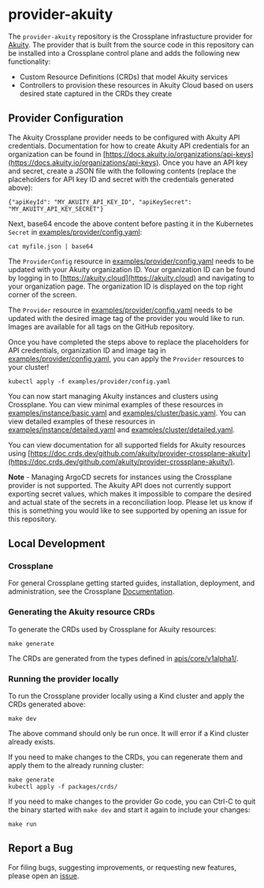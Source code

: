 # provider-akuity

The `provider-akuity` repository is the Crossplane infrastucture provider for
[Akuity](https://docs.akuity.io). The provider that is built from the source code
in this repository can be installed into a Crossplane control plane and adds the 
following new functionality:

* Custom Resource Definitions (CRDs) that model Akuity services
* Controllers to provision these resources in Akuity Cloud based on users 
desired state captured in the CRDs they create

## Provider Configuration

The Akuity Crossplane provider needs to be configured with Akuity API credentials. Documentation 
for how to create Akuity API credentials for an organization can be found in [https://docs.akuity.io/organizations/api-keys](https://docs.akuity.io/organizations/api-keys).
Once you have an API key and secret, create a JSON file with the following contents (replace the placeholders for API key 
ID and secret with the credentials generated above):

```
{"apiKeyId": "MY_AKUITY_API_KEY_ID", "apiKeySecret": "MY_AKUITY_API_KEY_SECRET"}
```

Next, base64 encode the above content before pasting it in the Kubernetes `Secret` in [examples/provider/config.yaml](./examples/provider/config.yaml):

```
cat myfile.json | base64
```

The `ProviderConfig` resource in [examples/provider/config.yaml](./examples/provider/config.yaml) needs to be updated with your
Akuity organization ID. Your organization ID can be found by logging in to [https://akuity.cloud](https://akuity.cloud) and
navigating to your organization page. The organization ID is displayed on the top right corner of the screen.

The `Provider` resource in [examples/provider/config.yaml](./examples/provider/config.yaml) needs to be updated with the desired
image tag of the provider you would like to run. Images are available for all tags on the GitHub repository.

Once you have completed the steps above to replace the placeholders for API credentials, organization ID and image tag in
[examples/provider/config.yaml](./examples/provider/config.yaml), you can apply the `Provider` resources to your cluster!

`kubectl apply -f examples/provider/config.yaml`

You can now start managing Akuity instances and clusters using Crossplane. You can view minimal examples of these resources
in [examples/instance/basic.yaml](./examples/instance/basic.yaml) and [examples/cluster/basic.yaml](./examples/cluster/basic.yaml).
You can view detailed examples of these resources in [examples/instance/detailed.yaml](./examples/instance/detailed.yaml) and
[examples/cluster/detailed.yaml](./examples/cluster/detailed.yaml).

You can view documentation for all supported fields for Akuity resources using [https://doc.crds.dev/github.com/akuity/provider-crossplane-akuity](https://doc.crds.dev/github.com/akuity/provider-crossplane-akuity/).

**Note** - Managing ArgoCD secrets for instances using the Crossplane provider is not supported. The Akuity API does not currently support exporting
secret values, which makes it impossible to compare the desired and actual state of the secrets in a reconciliation loop. Please let us know if this is something
you would like to see supported by opening an issue for this repository.

## Local Development

### Crossplane

For general Crossplane getting started guides, installation, deployment, and administration, see
the Crossplane [Documentation](https://crossplane.io/docs).

### Generating the Akuity resource CRDs

To generate the CRDs used by Crossplane for Akuity resources:

`make generate`

The CRDs are generated from the types defined in [apis/core/v1alpha1/](./apis/core/v1alpha1/).

### Running the provider locally

To run the Crossplane provider locally using a Kind cluster and apply the CRDs generated above:

`make dev`

The above command should only be run once. It will error if a Kind cluster already exists.

If you need to make changes to the CRDs, you can regenerate them and apply them to the already
running cluster:

```
make generate
kubectl apply -f packages/crds/
```

If you need to make changes to the provider Go code, you can Ctrl-C to quit the binary
started with `make dev` and start it again to include your changes:

`make run`

## Report a Bug

For filing bugs, suggesting improvements, or requesting new features, please
open an [issue](https://github.com/akuityio/provider-crossplane-akuity/issues).
